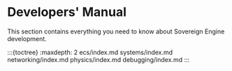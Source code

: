 # Developers' Manual

This section contains everything you need to know about Sovereign Engine
development.

:::{toctree}
:maxdepth: 2
ecs/index.md
systems/index.md
networking/index.md
physics/index.md
debugging/index.md
:::
